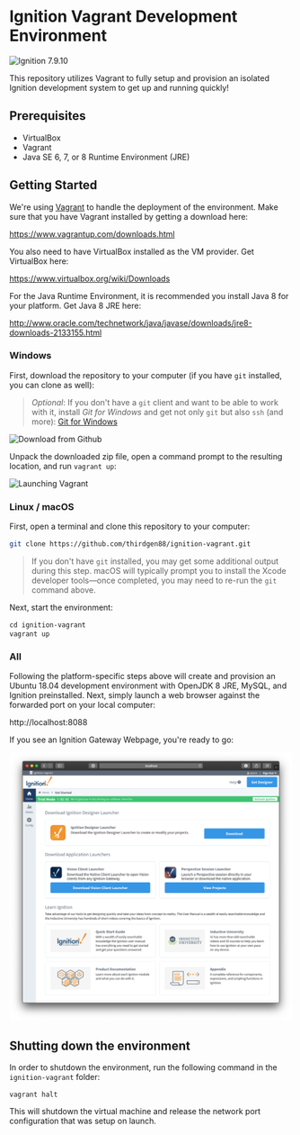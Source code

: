 # Ignition Vagrant Development Environment

![Ignition 7.9.10](https://img.shields.io/badge/ignition-7.9.10-green.svg)

This repository utilizes Vagrant to fully setup and provision an isolated Ignition development system to get up and running quickly!

## Prerequisites

* VirtualBox
* Vagrant
* Java SE 6, 7, or 8 Runtime Environment (JRE)

## Getting Started

We're using [Vagrant](http://www.vagrantup.com) to handle the deployment of the environment.  Make sure that you have Vagrant installed by getting a download here:

https://www.vagrantup.com/downloads.html

You also need to have VirtualBox installed as the VM provider.  Get VirtualBox here:

https://www.virtualbox.org/wiki/Downloads

For the Java Runtime Environment, it is recommended you install Java 8 for your platform.  Get Java 8 JRE here:

http://www.oracle.com/technetwork/java/javase/downloads/jre8-downloads-2133155.html

### Windows

First, download the repository to your computer (if you have `git` installed, you can clone as well):
> *Optional*: If you don't have a `git` client and want to be able to work with it, install *Git for Windows* 
> and get not only `git` but also `ssh` (and more):  [Git for Windows](https://git-for-windows.github.io)

![Download from Github](images/download_from_github.png)

Unpack the downloaded zip file, open a command prompt to the resulting location, and run `vagrant up`:

![Launching Vagrant](images/launching_vagrant.png)



### Linux / macOS

First, open a terminal and clone this repository to your computer:

```bash
git clone https://github.com/thirdgen88/ignition-vagrant.git
```

> If you don't have `git` installed, you may get some additional output during this step.  macOS will typically prompt you to install the Xcode developer tools—once completed, you may need to re-run the `git` command above.

Next, start the environment:

```shell
cd ignition-vagrant
vagrant up
```


### All

Following the platform-specific steps above will create and provision an Ubuntu 18.04 development environment with OpenJDK 8 JRE, MySQL, and Ignition preinstalled.  Next, simply launch a web browser against the forwarded port on your local computer:

http://localhost:8088

If you see an Ignition Gateway Webpage, you're ready to go:

![Ignition Home Page](images/ignition_home_page.png)

## Shutting down the environment

In order to shutdown the environment, run the following command in the `ignition-vagrant` folder:

```shell
vagrant halt
```

This will shutdown the virtual machine and release the network port configuration that was setup on launch.
